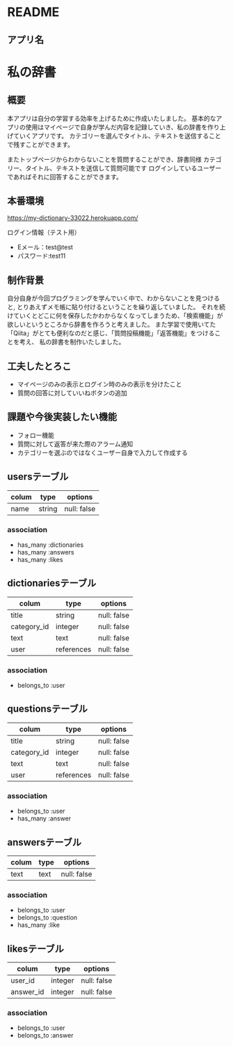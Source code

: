 # README

## アプリ名
<h1>私の辞書</h1>

##  概要
本アプリは自分の学習する効率を上げるために作成いたしました。
基本的なアプリの使用はマイページで自身が学んだ内容を記録していき、私の辞書を作り上げていくアプリです。
カテゴリーを選んでタイトル、テキストを送信することで残すことができます。

またトップページからわからないことを質問することができ、辞書同様
カテゴリー、タイトル、テキストを送信して質問可能です
ログインしているユーザーであればそれに回答することができます。

## 本番環境
https://my-dictionary-33022.herokuapp.com/

ログイン情報（テスト用）
- Eメール：test@test
- パスワード:test11

## 制作背景
自分自身が今回プログラミングを学んでいく中で、わからないことを見つけると,
とりあえずメモ帳に貼り付けるということを繰り返していました。
それを続けていくとどこに何を保存したかわからなくなってしまうため、「検索機能」が欲しいというところから辞書を作ろうと考えました。
また学習で使用いてた「Qiita」がとても便利なのだと感じ、「質問投稿機能」「返答機能」をつけることを考え、
私の辞書を制作いたしました。


## 工夫したとろこ
- マイページのみの表示とログイン時のみの表示を分けたこと
- 質問の回答に対していいねボタンの追加

## 課題や今後実装したい機能
- フォロー機能
- 質問に対して返答が来た際のアラーム通知
- カテゴリーを選ぶのではなくユーザー自身で入力して作成する



## usersテーブル

| colum   | type    | options      
|---------|---------|--------------
| name    | string  | null: false  

### association
- has_many :dictionaries
- has_many :answers
- has_many :likes

## dictionariesテーブル

| colum       | type       | options
|-------------|------------|--------------
| title       | string     | null: false
| category_id | integer    | null: false
| text        | text       | null: false
| user        | references | null: false

### association
- belongs_to :user

## questionsテーブル

| colum       | type       | options
|-------------|------------|--------------
| title       | string     | null: false
| category_id | integer    | null: false
| text        | text       | null: false
| user        | references | null: false

### association
- belongs_to :user
- has_many :answer

## answersテーブル

| colum       | type       | options
|-------------|------------|--------------
| text        | text       | null: false

### association
- belongs_to :user
- belongs_to :question
- has_many :like

## likesテーブル

| colum       | type       | options
|-------------|------------|--------------
| user_id     | integer    | null: false
| answer_id   | integer    | null: false

### association
- belongs_to :user
- belongs_to :answer


